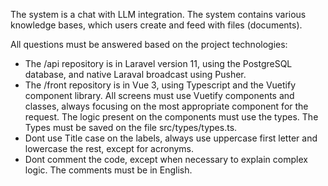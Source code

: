 The system is a chat with LLM integration. The system contains various knowledge bases, which users create and feed with files (documents).

All questions must be answered based on the project technologies:
- The /api repository is in Laravel version 11, using the PostgreSQL database, and native Laraval broadcast using Pusher.
- The /front repository is in Vue 3, using Typescript and the Vuetify component library. All screens must use Vuetify components and classes, always focusing on the most appropriate component for the request. The logic present on the components must use the types. The Types must be saved on the file src/types/types.ts.
- Dont use Title case on the labels, always use uppercase first letter and lowercase the rest, except for acronyms.
- Dont comment the code, except when necessary to explain complex logic. The comments must be in English.
